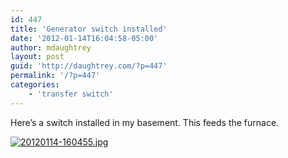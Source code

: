 ```yaml
---
id: 447
title: 'Generator switch installed'
date: '2012-01-14T16:04:58-05:00'
author: mdaughtrey
layout: post
guid: 'http://daughtrey.com/?p=447'
permalink: '/?p=447'
categories:
    - 'transfer switch'
---
```


Here’s a switch installed in my basement. This feeds the furnace.

[![20120114-160455.jpg](http://daughtrey.com/wp-content/uploads/2012/01/20120114-160455.jpg)](http://daughtrey.com/wp-content/uploads/2012/01/20120114-160455.jpg)